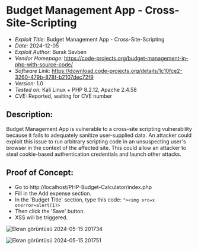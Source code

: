 # Budget Management App - Cross-Site-Scripting
+ *Exploit Title:* Budget Management App - Cross-Site-Scripting
+ *Date:* 2024-12-05
+ *Exploit Author:* Burak Sevben
+ *Vendor Homepage:* https://code-projects.org/budget-management-in-php-with-source-code/
+ *Software Link:* https://download.code-projects.org/details/1c10fce2-3260-479b-878f-b2107dec72f9
+ *Version:* 1.0
+ *Tested on:* Kali Linux + PHP 8.2.12, Apache 2.4.58
+ *CVE:* Reported, waiting for CVE number

## Description:
 Budget Management App is vulnerable to a cross-site scripting vulnerability because it fails to adequately sanitize user-supplied data. An attacker could exploit this issue to run arbitrary scripting code in an unsuspecting user's browser in the context of the affected site. This could allow an attacker to steal cookie-based authentication credentials and launch other attacks.


## Proof of Concept:
+ Go to http://localhost/PHP-Budget-Calculator/index.php
+ Fill in the Add expense section.
+ In the 'Budget Title' section, type this code: `"><img src=x onerror=alert(1)>`
+ Then click the 'Save' button.
+ XSS will be triggered.

![Ekran görüntüsü 2024-05-15 201734](https://github.com/BurakSevben/CVEs/assets/117217689/a3ca6b3c-7af5-4668-8465-a14fea038713)


![Ekran görüntüsü 2024-05-15 201751](https://github.com/BurakSevben/CVEs/assets/117217689/105c581b-d39f-423f-bc83-2bfb94d5068d)
